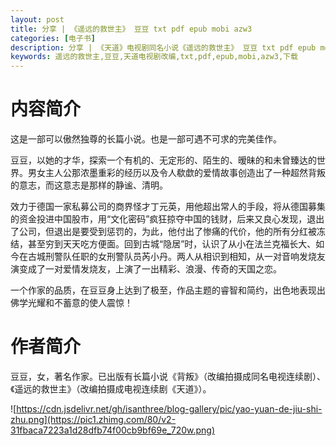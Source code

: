 ```yaml
---
layout: post
title: 分享 | 《遥远的救世主》 豆豆 txt pdf epub mobi azw3
categories: [电子书]
description: 分享 | 《天道》电视剧同名小说《遥远的救世主》 豆豆 txt pdf epub mobi azw3 下载：
keywords: 遥远的救世主,豆豆,天道电视剧改编,txt,pdf,epub,mobi,azw3,下载
---
```


<!--
# 地址

- 《遥远的救世主》 豆豆.txt：<https://url03.ctfile.com/f/24333903-971309785-878b49?p=5831>【访问密码: 5831】，选择【普通下载】

- 《遥远的救世主》 豆豆.pdf：<https://url03.ctfile.com/f/24333903-971309773-c85c46?p=5831>【访问密码: 5831】，选择【普通下载】

- 《遥远的救世主》 豆豆.epub：<https://url03.ctfile.com/f/24333903-971309782-2ead5c?p=5831>【访问密码: 5831】，选择【普通下载】

- 《遥远的救世主》 豆豆.mobi：<https://url03.ctfile.com/f/24333903-971309779-a5182f?p=5831>【访问密码: 5831】，选择【普通下载】

- 《遥远的救世主》 豆豆.azw3：<https://url03.ctfile.com/f/24333903-971309776-2041dd?p=5831>【访问密码: 5831】，选择【普通下载】
-->

# 内容简介

这是一部可以傲然独尊的长篇小说。也是一部可遇不可求的完美佳作。

豆豆，以她的才华，探索一个有机的、无定形的、陌生的、暧昧的和未曾臻达的世界。男女主人公那浓墨重彩的经历以及令人欷歔的爱情故事创造出了一种超然背叛的意志，而这意志是那样的静谧、清明。

效力于德国一家私募公司的商界怪才丁元英，用他超出常人的手段，将从德国募集的资金投进中国股市，用“文化密码”疯狂掠夺中国的钱财，后来又良心发现，退出了公司，但退出是要受到惩罚的，为此，他付出了惨痛的代价，他的所有分红被冻结，甚至穷到天天吃方便面。回到古城“隐居”时，认识了从小在法兰克福长大、如今在古城刑警队任职的女刑警队员芮小丹。两人从相识到相知，从一对音响发烧友演变成了一对爱情发烧友，上演了一出精彩、浪漫、传奇的天国之恋。

一个作家的品质，在豆豆身上达到了极至，作品主题的睿智和简约，出色地表现出佛学光耀和不蓄意的使人震惊！

# 作者简介

豆豆，女，著名作家。已出版有长篇小说《背叛》（改编拍摄成同名电视连续剧）、《遥远的救世主》（改编拍摄成电视连续剧《天道》）。

![https://cdn.jsdelivr.net/gh/isanthree/blog-gallery/pic/yao-yuan-de-jiu-shi-zhu.png](https://pic1.zhimg.com/80/v2-31fbaca7223a1d28dfb74f00cb9bf69e_720w.png)
